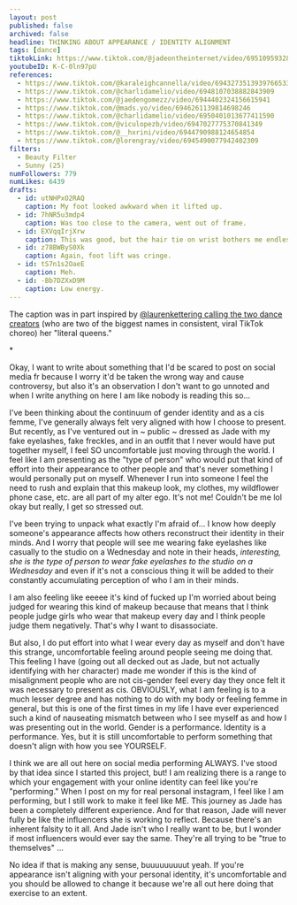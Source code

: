 ```yaml
---
layout: post
published: false
archived: false
headline: THINKING ABOUT APPEARANCE / IDENTITY ALIGNMENT
tags: [dance]
tiktokLink: https://www.tiktok.com/@jadeontheinternet/video/6951095932884618502
youtubeID: K-C-0ln97pU
references:
  - https://www.tiktok.com/@karaleighcannella/video/6943273513939766533
  - https://www.tiktok.com/@charlidamelio/video/6948107038882843909
  - https://www.tiktok.com/@jaedengomezz/video/6944402324156615941
  - https://www.tiktok.com/@mads.yo/video/6946261139814698246
  - https://www.tiktok.com/@charlidamelio/video/6950401013677411590
  - https://www.tiktok.com/@viculopezb/video/6947027775370841349
  - https://www.tiktok.com/@__hxrini/video/6944790988124654854
  - https://www.tiktok.com/@lorengray/video/6945490077942402309
filters:
  - Beauty Filter
  - Sunny (25)
numFollowers: 779
numLikes: 6439
drafts: 
  - id: utNHPxO2RAQ
    caption: My foot looked awkward when it lifted up.
  - id: 7hNR5u3mdp4
    caption: Was too close to the camera, went out of frame.
  - id: EXVqqIrjXrw
    caption: This was good, but the hair tie on wrist bothers me endlessly.
  - id: z78BWByS0Xk
    caption: Again, foot lift was cringe.
  - id: tS7n1s2OaeE
    caption: Meh.
  - id: -Bb7DZXxD9M
    caption: Low energy.
---
```


The caption was in part inspired by [@laurenkettering calling the two dance creators](https://www.tiktok.com/@laurenkettering/video/6942978688363285766) (who are two of the biggest names in consistent, viral TikTok choreo) her "literal queens." 

\*

Okay, I want to write about something that I'd be scared to post on social media fr because I worry it'd be taken the wrong way and cause controversy, but also it's an observation I don't want to go unnoted and when I write anything on here I am like nobody is reading this so...

I've been thinking about the continuum of gender identity and as a cis femme, I've generally always felt very aligned with how I choose to present. But recently, as I've ventured out in ~ public ~ dressed as Jade with my fake eyelashes, fake freckles, and in an outfit that I never would have put together myself, I feel SO uncomfortable just moving through the world. I feel like I am presenting as the "type of person" who would put that kind of effort into their appearance to other people and that's never something I would personally put on myself. Whenever I run into someone I feel the need to rush and explain that this makeup look, my clothes, my wildflower phone case, etc. are all part of my alter ego. It's not me! Couldn't be me lol okay but really, I get so stressed out.

I've been trying to unpack what exactly I'm afraid of... I know how deeply someone's appearance affects how others reconstruct their identity in their minds. And I worry that people will see me wearing fake eyelashes like casually to the studio on a Wednesday and note in their heads, *interesting, she is the type of person to wear fake eyelashes to the studio on a Wednesday* and even if it's not a conscious thing it will be added to their constantly accumulating perception of who I am in their minds.

I am also feeling like eeeee it's kind of fucked up I'm worried about being judged for wearing this kind of makeup because that means that I think people judge girls who wear that makeup every day and I think people judge them negatively. That's why I want to disassociate.

But also, I do put effort into what I wear every day as myself and don't have this strange, uncomfortable feeling around people seeing me doing that. This feeling I have (going out all decked out as Jade, but not actually identifying with her character) made me wonder if this is the kind of misalignment people who are not cis-gender feel every day they once felt it was necessary to present as cis. OBVIOUSLY, what I am feeling is to a much lesser degree and has nothing to do with my body or feeling femme in general, but this is one of the first times in my life I have ever experienced such a kind of nauseating mismatch between who I see myself as and how I was presenting out in the world. Gender is a performance. Identity is a performance. Yes, but it is still uncomfortable to perform something that doesn't align with how you see YOURSELF. 

I think we are all out here on social media performing ALWAYS. I've stood by that idea since I started this project, but! I am realizing there is a range to which your engagement with your online identity can feel like you're "performing." When I post on my for real personal instagram, I feel like I am performing, but I still work to make it feel like ME. This journey as Jade has been a completely different experience. And for that reason, Jade will never fully be like the influencers she is working to reflect. Because there's an inherent falsity to it all. And Jade isn't who I really want to be, but I wonder if most influencers would ever say the same. They're all trying to be "true to themselves" ... 

No idea if that is making any sense, buuuuuuuuut yeah. If you're appearance isn't aligning with your personal identity, it's uncomfortable and you should be allowed to change it because we're all out here doing that exercise to an extent. 